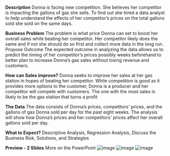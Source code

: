 
**Description**
Donna is facing new competition. She believes her competitor is impacting the gallons of gas she sells. To find out she hired a data analyst to help understand the effects of her competitor’s prices on the total gallons sold she sold on the same days.  

**Business Problem**
The problem is what price Donna can set to boost her overall sales while beating her competitor. Her competitor likely does the same and if not she should do so first and collect more data in the long run.
Propose Outcome
The expected outcome in analyzing the data allows us to predict the timing of her competitor’s prices possibly weeks beforehand to better plan to increase Donna’s gas sales without losing revenue and customers. 

**How can Sales improve?**
Donna seeks to improve her sales at her gas station in hopes of beating her competitor. While competition is good as it provides more options to the customer, Donna is a producer and her competitor will compete with customers. The one with the most sales is likely to be the gas station that turns a profit

**The Data**
The data consists of Donna’s prices, competitors' prices, and the gallons of gas Donna sold per day for the past eight weeks. The analysis will show how Donna’s prices and her competitors' prices affect her overall gallons sold per day. 

**What to Expect?**
Descriptive Analysis, Regression Analysis, Discuss the Business Risk, Solutions, and Strategies 



**Preview - 2 Slides**
More on the PowerPoint
![image](https://github.com/user-attachments/assets/1590ca16-3639-45e1-a319-4701988b245e)
![image](https://github.com/user-attachments/assets/d3df8e4f-df78-452a-a1e8-64adc31e5ba2)
![image](https://github.com/user-attachments/assets/13eb8e82-7eaa-4445-bc71-7fd4607fa8e5)

